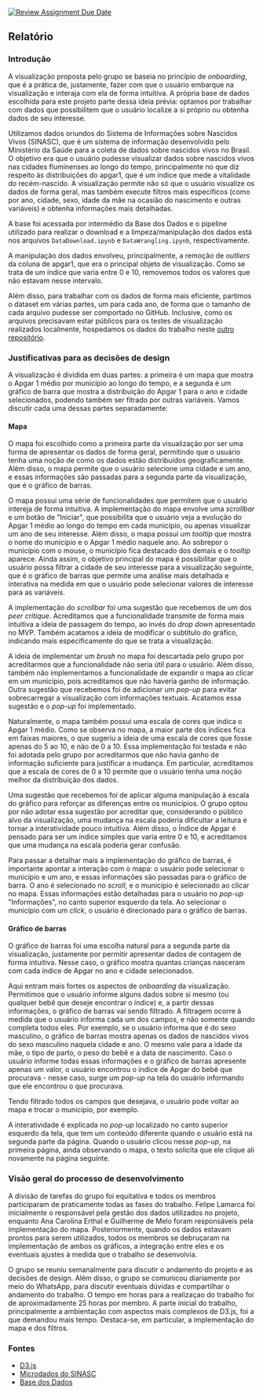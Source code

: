 [![Review Assignment Due Date](https://classroom.github.com/assets/deadline-readme-button-24ddc0f5d75046c5622901739e7c5dd533143b0c8e959d652212380cedb1ea36.svg)](https://classroom.github.com/a/CxFZefIP)

## Relatório 

### Introdução

A visualização proposta pelo grupo se baseia no princípio de *onboarding*, que é a prática de, justamente, fazer com que o usuário embarque na visualização e interaja com ela de forma intuitiva. A própria base de dados escolhida para este projeto parte dessa ideia prévia: optamos por trabalhar com dados que possibilitem que o usuário localize a si próprio ou obtenha dados de seu interesse. 

Utilizamos dados oriundos do Sistema de Informações sobre Nascidos Vivos (SINASC), que é um sistema de informação desenvolvido pelo Ministério da Saúde para a coleta de dados sobre nascidos vivos no Brasil. O objetivo era que o usuário pudesse visualizar dados sobre nascidos vivos nas cidades fluminenses ao longo do tempo, principalmente no que diz respeito às distribuições do apgar1, que é um índice que mede a vitalidade do recém-nascido. A visualização permite não só que o usuário visualize os dados de forma geral, mas também execute filtros mais específicos (como por ano, cidade, sexo, idade da mãe na ocasião do nascimento e outras variáveis) e obtenha informações mais detalhadas.

A base foi acessada por intermédio da Base dos Dados e o pipeline utilizado para realizar o download e a limpeza/manipulação dos dados está nos arquivos `DataDownload.ipynb` e `DataWrangling.ipynb`, respectivamente.

A manipulação dos dados envolveu, principalmente, a remoção de *outliers* da coluna de apgar1, que era o principal objeto de visualização. Como se trata de um índice que varia entre 0 e 10, removemos todos os valores que não estavam nesse intervalo. 

Além disso, para trabalhar com os dados de forma mais eficiente, partimos o dataset em várias partes, um para cada ano, de forma que o tamanho de cada arquivo pudesse ser comportado no GitHub. Inclusive, como os arquivos precisavam estar públicos para os testes de visualização realizados localmente, hospedamos os dados do trabalho neste [outro repositório](https://github.com/felipelmc/Nascidos-Vivos-Viz).

### Justificativas para as decisões de design

A visualização é dividida em duas partes: a primeira é um mapa que mostra o Apgar 1 médio por município ao longo do tempo, e a segunda é um gráfico de barra que mostra a distribuição do Apgar 1 para o ano e cidade selecionados, podendo também ser fitrado por outras variáveis. Vamos discutir cada uma dessas partes separadamente:

#### Mapa

O mapa foi escolhido como a primeira parte da visualização por ser uma forma de apresentar os dados de forma geral, permitindo que o usuário tenha uma noção de como os dados estão distribuídos geograficamente. Além disso, o mapa permite que o usuário selecione uma cidade e um ano, e essas informações são passadas para a segunda parte da visualização, que é o gráfico de barras.

O mapa possui uma série de funcionalidades que permitem que o usuário intereja de forma intuitiva. A implementação do mapa envolve uma *scrollbar* e um botão de "Iniciar", que possibilita que o usuário veja a evolução do Apgar 1 médio ao longo do tempo em cada município, ou apenas visualizar um ano de seu interesse. Além disso, o mapa possui um *tooltip* que mostra o nome do município e o Apgar 1 médio naquele ano. Ao sobrepor o município com o mouse, o município fica destacado dos demais e o *tooltip* aparece. Ainda assim, o objetivo principal do mapa é possibilitar que o usuário possa filtrar a cidade de seu interesse para a visualização seguinte, que é o gráfico de barras que permite uma análise mais detalhada e interativa na medida em que o usuário pode selecionar valores de interesse para as variáveis.

A implementação do *scrollbar* foi uma sugestão que recebemos de um dos *peer critique*. Acreditamos que a funcionalidade transmite de forma mais intuitiva a ideia de passagem do tempo, ao invés do *drop down* apresentado no MVP. Também acatamos a ideia de modificar o subtítulo do gráfico, indicando mais especificamente do que se trata a visualização.

A ideia de implementar um *brush* no mapa foi descartada pelo grupo por acreditarmos que a funcionalidade não seria útil para o usuário. Além disso, também não implementamos a funcionalidade de expandir o mapa ao clicar em um município, pois acreditamos que não haveria ganho de informação. Outra sugestão que recebemos foi de adicionar um *pop-up* para evitar sobrecarregar a visualização com informações textuais. Acatamos essa sugestão e o *pop-up* foi implementado.

Naturalmente, o mapa também possui uma escala de cores que indica o Apgar 1 médio. Como se observa no mapa, a maior parte dos índices fica em faixas maiores, o que sugeriu a ideia de uma escala de cores que fosse apenas do 5 ao 10, e não de 0 a 10. Essa implementação foi testada e não foi adotada pelo grupo por acreditarmos que não havia ganho de informação suficiente para justificar a mudança. Em particular, acreditamos que a escala de cores de 0 a 10 permite que o usuário tenha uma noção melhor da distribuição dos dados. 

Uma sugestão que recebemos foi de aplicar alguma manipulação à escala do gráfico para reforçar as diferenças entre os municípios. O grupo optou por não adotar essa sugestão por acreditar que, considerando o público alvo da visualização, uma mudança na escala poderia dificultar a leitura e tornar a interatividade pouco intuitiva. Além disso, o Índice de Apgar é pensado para ser um índice simples que varia entre 0 e 10, e acreditamos que uma mudança na escala poderia gerar confusão.

Para passar a detalhar mais a implementação do gráfico de barras, é importante apontar a interação com o mapa: o usuário pode selecionar o município e um ano, e essas informações são passadas para o gráfico de barra. O ano é selecionado no *scroll*, e o município é selecionado ao clicar no mapa. Essas informações estão detalhadas para o usuário no *pop-up* "Informações", no canto superior esquerdo da tela. Ao selecionar o município com um *click*, o usuário é direcionado para o gráfico de barras.

#### Gráfico de barras

O gráfico de barras foi uma escolha natural para a segunda parte da visualização, justamente por permitir apresentar dados de contagem de forma intuitiva. Nesse caso, o gráfico mostra quantas crianças nasceram com cada índice de Apgar no ano e cidade selecionados. 

Aqui entram mais fortes os aspectos de *onboarding* da visualização. Permitimos que o usuário informe alguns dados sobre si mesmo (ou qualquer bebê que deseje encontrar o índice) e, a partir dessas informações, o gráfico de barras vai sendo filtrado. A filtragem ocorre à medida que o usuário informa cada um dos campos, e não somente quando completa todos eles. Por exemplo, se o usuário informa que é do sexo masculino, o gráfico de barras mostra apenas os dados de nascidos vivos do sexo masculino naquela cidade e ano. O mesmo vale para a idade da mãe, o tipo de parto, o peso do bebê e a data de nascimento. Caso o usuário informe todas essas informações e o gráfico de barras apresente apenas um valor, o usuário encontrou o índice de Apgar do bebê que procurava - nesse caso, surge um *pop-up* na tela do usuário informando que ele encontrou o que procurava.

Tendo filtrado todos os campos que desejava, o usuário pode voltar ao mapa e trocar o município, por exemplo.

A interatividade é explicada no *pop-up* localizado no canto superior esquerdo da tela, que tem um conteúdo diferente quando o usuário está na segunda parte da página. Quando o usuário clicou nesse *pop-up*, na primeira página, ainda observando o mapa, o texto solicita que ele clique ali novamente na página seguinte. 

### Visão geral do processo de desenvolvimento

A divisão de tarefas do grupo foi equitativa e todos os membros participaram de praticamente todas as fases do trabalho. Felipe Lamarca foi inicialmente o responsável pela gestão dos dados utilizados no projeto, enquanto Ana Carolina Erthal e Guilherme de Melo foram responsáveis pela implementação do mapa. Posteriormente, quando os dados estavam prontos para serem utilizados, todos os membros se debruçaram na implementação de ambos os gráficos, a integração entre eles e os eventuais ajustes à medida que o trabalho se desenvolvia. 

O grupo se reuniu semanalmente para discutir o andamento do projeto e as decisões de design. Além disso, o grupo se comunicou diariamente por meio do WhatsApp, para discutir eventuais dúvidas e compartilhar o andamento do trabalho. O tempo em horas para a realizaçao do trabalho foi de aproximadamente 25 horas por membro. A parte inicial do trabalho, principalmente a ambientação com aspectos mais complexos de D3.js, foi a que demandou mais tempo. Destaca-se, em particular, a implementação do mapa e dos filtros.

### Fontes

- [D3.js](https://d3js.org/)
- [Microdados do SINASC](https://basedosdados.org/dataset/br-ms-sinasc?bdm_table=microdados&bdm_dataset_name=br_ms_sinasc)
- [Base dos Dados](https://basedosdados.org/)